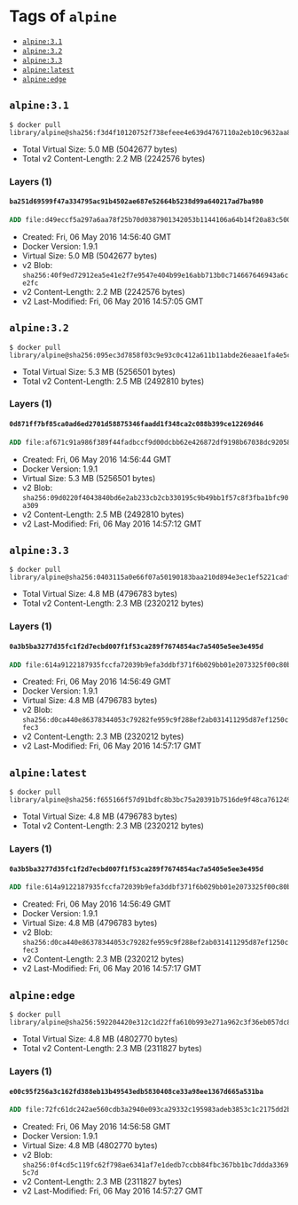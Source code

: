 <!-- THIS FILE IS GENERATED VIA '.template-helpers/generate-tag-details.pl' -->

# Tags of `alpine`

-	[`alpine:3.1`](#alpine31)
-	[`alpine:3.2`](#alpine32)
-	[`alpine:3.3`](#alpine33)
-	[`alpine:latest`](#alpinelatest)
-	[`alpine:edge`](#alpineedge)

## `alpine:3.1`

```console
$ docker pull library/alpine@sha256:f3d4f10120752f738efeee4e639d4767110a2eb10c9632aa861b5d5eb5af7e35
```

-	Total Virtual Size: 5.0 MB (5042677 bytes)
-	Total v2 Content-Length: 2.2 MB (2242576 bytes)

### Layers (1)

#### `ba251d69599f47a334795ac91b4502ae687e52664b5238d99a640217ad7ba980`

```dockerfile
ADD file:d49eccf5a297a6aa78f25b70d0387901342053b1144106a64b14f20a83c50020 in /
```

-	Created: Fri, 06 May 2016 14:56:40 GMT
-	Docker Version: 1.9.1
-	Virtual Size: 5.0 MB (5042677 bytes)
-	v2 Blob: `sha256:40f9ed72912ea5e41e2f7e9547e404b99e16abb713b0c714667646943a6ce2fc`
-	v2 Content-Length: 2.2 MB (2242576 bytes)
-	v2 Last-Modified: Fri, 06 May 2016 14:57:05 GMT

## `alpine:3.2`

```console
$ docker pull library/alpine@sha256:095ec3d7858f03c9e93c0c412a611b11abde26eaae1fa4e5c6ee3e656e70f6a9
```

-	Total Virtual Size: 5.3 MB (5256501 bytes)
-	Total v2 Content-Length: 2.5 MB (2492810 bytes)

### Layers (1)

#### `0d871ff7bf85ca0ad6ed2701d58875346faadd1f348ca2c088b399ce12269d46`

```dockerfile
ADD file:af671c91a986f389f44fadbccf9d00dcbb62e426872df9198b67038dc92058c0 in /
```

-	Created: Fri, 06 May 2016 14:56:44 GMT
-	Docker Version: 1.9.1
-	Virtual Size: 5.3 MB (5256501 bytes)
-	v2 Blob: `sha256:09d0220f4043840bd6e2ab233cb2cb330195c9b49bb1f57c8f3fba1bfc90a309`
-	v2 Content-Length: 2.5 MB (2492810 bytes)
-	v2 Last-Modified: Fri, 06 May 2016 14:57:12 GMT

## `alpine:3.3`

```console
$ docker pull library/alpine@sha256:0403115a0e66f07a50190183baa210d894e3ec1ef5221cadfc95a81ee8c4f8c2
```

-	Total Virtual Size: 4.8 MB (4796783 bytes)
-	Total v2 Content-Length: 2.3 MB (2320212 bytes)

### Layers (1)

#### `0a3b5ba3277d35fc1f2d7ecbd007f1f53ca289f7674854ac7a5405e5ee3e495d`

```dockerfile
ADD file:614a9122187935fccfa72039b9efa3ddbf371f6b029bb01e2073325f00c80b9f in /
```

-	Created: Fri, 06 May 2016 14:56:49 GMT
-	Docker Version: 1.9.1
-	Virtual Size: 4.8 MB (4796783 bytes)
-	v2 Blob: `sha256:d0ca440e86378344053c79282fe959c9f288ef2ab031411295d87ef1250cfec3`
-	v2 Content-Length: 2.3 MB (2320212 bytes)
-	v2 Last-Modified: Fri, 06 May 2016 14:57:17 GMT

## `alpine:latest`

```console
$ docker pull library/alpine@sha256:f655166f57d91bdfc8b3bc75a20391b7516de9f48ca761249c185fcb022124d2
```

-	Total Virtual Size: 4.8 MB (4796783 bytes)
-	Total v2 Content-Length: 2.3 MB (2320212 bytes)

### Layers (1)

#### `0a3b5ba3277d35fc1f2d7ecbd007f1f53ca289f7674854ac7a5405e5ee3e495d`

```dockerfile
ADD file:614a9122187935fccfa72039b9efa3ddbf371f6b029bb01e2073325f00c80b9f in /
```

-	Created: Fri, 06 May 2016 14:56:49 GMT
-	Docker Version: 1.9.1
-	Virtual Size: 4.8 MB (4796783 bytes)
-	v2 Blob: `sha256:d0ca440e86378344053c79282fe959c9f288ef2ab031411295d87ef1250cfec3`
-	v2 Content-Length: 2.3 MB (2320212 bytes)
-	v2 Last-Modified: Fri, 06 May 2016 14:57:17 GMT

## `alpine:edge`

```console
$ docker pull library/alpine@sha256:592204420e312c1d22ffa610b993e271a962c3f36eb057dc823255a48f839dba
```

-	Total Virtual Size: 4.8 MB (4802770 bytes)
-	Total v2 Content-Length: 2.3 MB (2311827 bytes)

### Layers (1)

#### `e00c95f256a3c162fd388eb13b49543edb5830408ce33a98ee1367d665a531ba`

```dockerfile
ADD file:72fc61dc242ae560cdb3a2940e093ca29332c195983adeb3853c1c2175dd2ba4 in /
```

-	Created: Fri, 06 May 2016 14:56:58 GMT
-	Docker Version: 1.9.1
-	Virtual Size: 4.8 MB (4802770 bytes)
-	v2 Blob: `sha256:0f4cd5c119fc62f798ae6341af7e1dedb7ccbb84fbc367bb1bc7ddda33695c7d`
-	v2 Content-Length: 2.3 MB (2311827 bytes)
-	v2 Last-Modified: Fri, 06 May 2016 14:57:27 GMT
